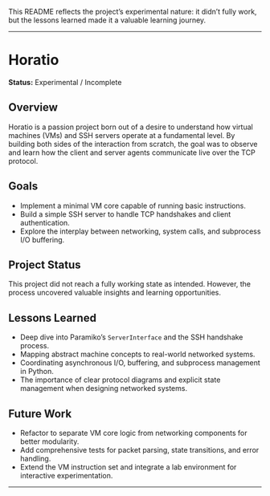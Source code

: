 This README reflects the project’s experimental nature: it didn’t fully work, but the lessons learned made it a valuable learning journey.



---
# Horatio

**Status:** Experimental / Incomplete

## Overview

Horatio is a passion project born out of a desire to understand how virtual machines (VMs) and SSH servers operate at a fundamental level. By building both sides of the interaction from scratch, the goal was to observe and learn how the client and server agents communicate live over the TCP protocol.

## Goals

* Implement a minimal VM core capable of running basic instructions.
* Build a simple SSH server to handle TCP handshakes and client authentication.
* Explore the interplay between networking, system calls, and subprocess I/O buffering.

## Project Status

This project did not reach a fully working state as intended. However, the process uncovered valuable insights and learning opportunities.

## Lessons Learned

* Deep dive into Paramiko’s `ServerInterface` and the SSH handshake process.
* Mapping abstract machine concepts to real-world networked systems.
* Coordinating asynchronous I/O, buffering, and subprocess management in Python.
* The importance of clear protocol diagrams and explicit state management when designing networked systems.

## Future Work

* Refactor to separate VM core logic from networking components for better modularity.
* Add comprehensive tests for packet parsing, state transitions, and error handling.
* Extend the VM instruction set and integrate a lab environment for interactive experimentation.

---


